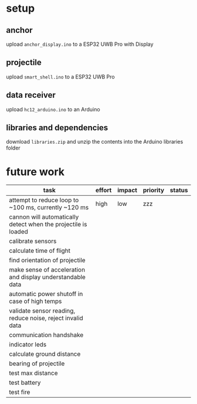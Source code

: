 # setup

## anchor
upload ```anchor_display.ino``` to a ESP32 UWB Pro with Display

## projectile
upload ```smart_shell.ino``` to a ESP32 UWB Pro

## data receiver 
upload ```hc12_arduino.ino``` to an Arduino

## libraries and dependencies
download ```libraries.zip``` and unzip the contents into the Arduino libraries folder

# future work
| task                                                           | effort | impact | priority | status |
|----------------------------------------------------------------|--------|--------|----------|--------|
| attempt to reduce loop to ~100 ms, currently ~120 ms           | high   | low    | zzz      |        |
| cannon will automatically detect when the projectile is loaded |        |        |          |        |
| calibrate sensors                                              |        |        |          |        |
| calculate time of flight                                       |        |        |          |        |
| find orientation of projectile                                 |        |        |          |        |
| make sense of acceleration and display understandable data     |        |        |          |        |
| automatic power shutoff in case of high temps                  |        |        |          |        |
| validate sensor reading, reduce noise, reject invalid data     |        |        |          |        |
| communication handshake                                        |        |        |          |        |
| indicator leds                                                 |        |        |          |        |
| calculate ground distance                                      |        |        |          |        |
| bearing of projectile                                          |        |        |          |        |
| test max distance                                              |        |        |          |        |
| test battery                                                   |        |        |          |        |
| test fire                                                      |        |        |          |        |

